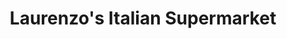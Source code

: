 ---
title: "Laurenzo's Italian Supermarket"
url: /north-miami-beach/laurenzos-italian-supermarket/
shop: supermarket
---